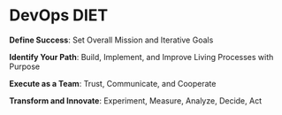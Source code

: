 # DevOps DIET

**Define Success**: Set Overall Mission and Iterative Goals

**Identify Your Path**: Build, Implement, and Improve Living Processes with Purpose

**Execute as a Team**: Trust, Communicate, and Cooperate

**Transform and Innovate**: Experiment, Measure, Analyze, Decide, Act
